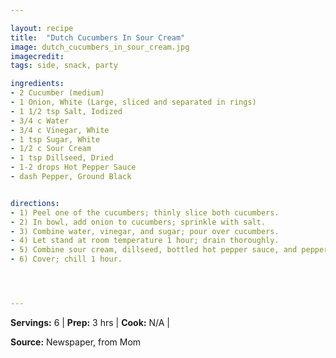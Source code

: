 ```yaml
---

layout: recipe
title:  "Dutch Cucumbers In Sour Cream"
image: dutch_cucumbers_in_sour_cream.jpg
imagecredit: 
tags: side, snack, party

ingredients:
- 2 Cucumber (medium)
- 1 Onion, White (Large, sliced and separated in rings)
- 1 1/2 tsp Salt, Iodized
- 3/4 c Water
- 3/4 c Vinegar, White
- 1 tsp Sugar, White
- 1/2 c Sour Cream
- 1 tsp Dillseed, Dried
- 1-2 drops Hot Pepper Sauce
- dash Pepper, Ground Black


directions:
- 1) Peel one of the cucumbers; thinly slice both cucumbers.
- 2) In bowl, add onion to cucumbers; sprinkle with salt.
- 3) Combine water, vinegar, and sugar; pour over cucumbers.
- 4) Let stand at room temperature 1 hour; drain thoroughly.
- 5) Combine sour cream, dillseed, bottled hot pepper sauce, and pepper. Toss gently with cucumbers and onions.
- 6) Cover; chill 1 hour.




---
```


**Servings:** 6 | **Prep:** 3 hrs | **Cook:** N/A | 

**Source:** Newspaper, from Mom

